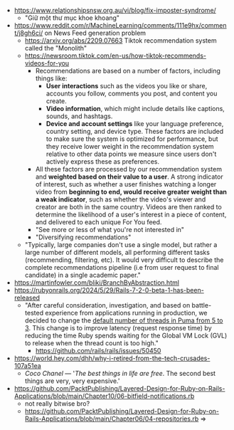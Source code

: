 - https://www.relationshipsnsw.org.au/vi/blog/fix-imposter-syndrome/
	- "Giữ một thư mục khoe khoang"
- https://www.reddit.com/r/MachineLearning/comments/111e9hx/comment/j8gh6ci/ on News Feed generation problem
	- https://arxiv.org/abs/2209.07663 Tiktok recommendation system called the "Monolith"
	- https://newsroom.tiktok.com/en-us/how-tiktok-recommends-videos-for-you
		- Recommendations are based on a number of factors, including things like:
			- **User interactions** such as the videos you like or share, accounts you follow, comments you post, and content you create.
			- **Video information**, which might include details like captions, sounds, and hashtags.
			- **Device and account settings** like your language preference, country setting, and device type. These factors are included to make sure the system is optimized for performance, but they receive lower weight in the recommendation system relative to other data points we measure since users don't actively express these as preferences.
		- All these factors are processed by our recommendation system and **weighted based on their value to a user**. A strong indicator of interest, such as whether a user finishes watching a longer video from **beginning to end, would receive greater weight than a weak indicator**, such as whether the video's viewer and creator are both in the same country. Videos are then ranked to determine the likelihood of a user's interest in a piece of content, and delivered to each unique For You feed.
		- "See more or less of what you're not interested in"
		- "Diversifying recommendations"
	- "Typically, large companies don't use a single model, but rather a large number of different models, all performing different tasks (recommending, filtering, etc). It would very difficult to describe the complete recommendations pipeline (i.e from user request to final candidate) in a single academic paper."
- https://martinfowler.com/bliki/BranchByAbstraction.html
- https://rubyonrails.org/2024/5/29/Rails-7-2-0-beta-1-has-been-released
	- "After careful consideration, investigation, and based on battle-tested experience from applications running in production, we decided to change the [default number of threads in Puma from 5 to 3](https://edgeguides.rubyonrails.org/7_2_release_notes.html#set-a-new-default-for-the-puma-thread-count). This change is to improve latency (request response time) by reducing the time Ruby spends waiting for the Global VM Lock (GVL) to release when the thread count is too high."
		- https://github.com/rails/rails/issues/50450
- https://world.hey.com/dhh/why-i-retired-from-the-tech-crusades-107a51ea
	- _Coco Chanel_ — '_The best things in life are free_. The second best things are very, very expensive.'
- https://github.com/PacktPublishing/Layered-Design-for-Ruby-on-Rails-Applications/blob/main/Chapter10/06-bitfield-notifications.rb
	- not really bitwise bro?
	- https://github.com/PacktPublishing/Layered-Design-for-Ruby-on-Rails-Applications/blob/main/Chapter06/04-repositories.rb => 
